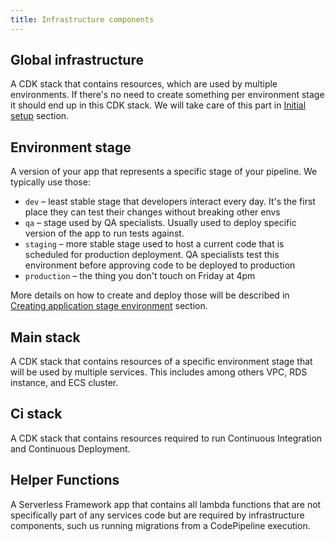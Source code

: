 ```yaml
---
title: Infrastructure components
---
```


## Global infrastructure

A CDK stack that contains resources, which are used by multiple environments.
If there's no need to create something per environment stage it should end up in this CDK stack.
We will take care of this part in [Initial setup](/setup-aws/initial-setup) section.

## Environment stage

A version of your app that represents a specific stage of your pipeline. We typically use those:

- `dev` – least stable stage that developers interact every day. It's the first place they can test their changes
  without breaking other envs
- `qa` – stage used by QA specialists. Usually used to deploy specific version of the app to run tests against.
- `staging` – more stable stage used to host a current code that is scheduled for production deployment. QA specialists
  test this environment before approving code to be deployed to production
- `production` – the thing you don't touch on Friday at 4pm

More details on how to create and deploy those will be described in [Creating application stage environment](/setup-aws/environment-stage) section.

## Main stack

A CDK stack that contains resources of a specific environment stage that will be used by multiple services.
This includes among others VPC, RDS instance, and ECS cluster.

## Ci stack

A CDK stack that contains resources required to run Continuous Integration and Continuous Deployment.

## Helper Functions

A Serverless Framework app that contains all lambda functions that are not specifically part of any services code but
are required by infrastructure components, such us running migrations from a CodePipeline execution.
